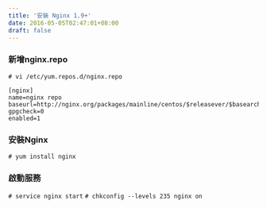 ```yaml
---
title: '安裝 Nginx 1.9+'
date: 2016-05-05T02:47:01+08:00
draft: false
---
```

### 新增nginx.repo

`# vi /etc/yum.repos.d/nginx.repo`

```config nginx.repo
[nginx]
name=nginx repo
baseurl=http://nginx.org/packages/mainline/centos/$releasever/$basearch/
gpgcheck=0
enabled=1
```

### 安裝Nginx
`# yum install nginx`

### 啟動服務
`# service nginx start`
`# chkconfig --levels 235 nginx on`
